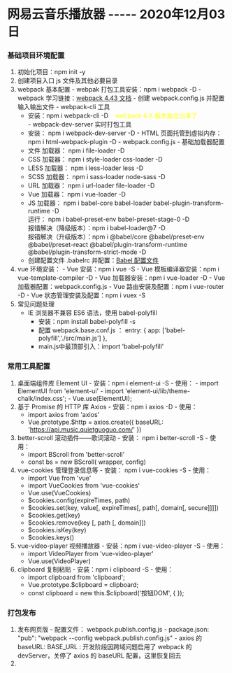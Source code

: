 # 网易云音乐播放器 ----- 2020年12月03日

### 基础项目环境配置
 01. 初始化项目：npm init -y
 02. 创建项目入口 js 文件及其他必要目录
 03. webpack 基本配置
	- webpak 打包工具安装：npm i webpack -D
	- webpack 学习链接：[webpack 4.43 文档](https://www.webpackjs.com/concepts/targets/)
	- 创建 webpack.config.js 并配置输入输出文件
	- webpack-cli 工具
		- 安装：npm i webpack-cli -D   &nbsp;&nbsp;&nbsp;<font color="yellow">webpack 4.X 版本独立出来了</font>	
	- webpack-dev-server 实时打包工具
		- 安装： npm i webpack-dev-server -D
	- HTML 页面托管到虚拟内存：npm i html-webpack-plugin -D
	- webpack.config.js - 基础加载器配置
		- 文件 加载器： npm i file-loader -D
		- CSS  加载器： npm i style-loader css-loader -D
		- LESS 加载器： npm i less-loader less -D
		- SCSS 加载器： npm i sass-loader node-sass -D
		- URL  加载器： npm i url-loader file-loader -D
		- Vue  加载器： npm i vue-loader -D
		- JS   加载器： npm i babel-core babel-loader babel-plugin-transform-runtime -D
			<br> 运行： npm i babel-preset-env babel-preset-stage-0 -D
			<br> 报错解决（降级版本）：npm i babel-loader@7 -D
			<br> 报错解决（升级版本）：npm i @babel/core @babel/preset-env @babel/preset-react @babel/plugin-transform-runtime @babel/plugin-transform-strict-mode -D
		- 创建配置文件 .babelrc 并配置：[Babel 配置文件](https://www.babeljs.cn/docs/config-files)
 04. vue 环境安装：
	- Vue 安装：npm i vue -S
	- Vue 模板编译器安装：npm i vue-template-compiler -D
	- Vue 加载器安装：npm i vue-loader -D
	- Vue 加载器配置：webpack.config.js
	- Vue 路由安装及配置：npm i vue-router -D
	- Vue 状态管理安装及配置：npm i vuex -S
05. 常见问题处理
	- IE 浏览器不兼容 ES6 语法，使用 babel-polyfill
		- 安装：npm install babel-polyfill -s
		- 配置 webpack.base.conf.js ： entry: { app: ['babel-polyfill','./src/main.js'] },
		- main.js中最顶部引入：import 'babel-polyfill'

### 常用工具配置
 01. 桌面端组件库 Element UI 
	- 安装：npm i element-ui -S
	- 使用：
		 - import ElementUI from 'element-ui'
		 - import 'element-ui/lib/theme-chalk/index.css';
		 - Vue.use(ElementUI);
 02. 基于 Promise 的 HTTP 库 Axios
	- 安装：npm i axios -D
	- 使用：
		- import axios from 'axios'
		- Vue.prototype.$http = axios.create({ baseURL: 'https://api.music.quietguoguo.com/' })
 03. better-scroll 滚动插件——歌词滚动
	- 安装： npm i better-scroll -S
	- 使用：
		- import BScroll from 'better-scroll'
		- const bs = new BScroll( wrapper, config)
 04. vue-cookies 管理登录信息等
	- 安装： npm i vue-cookies -S
	- 使用：
		- import Vue from 'vue'
		- import VueCookies from 'vue-cookies'
		- Vue.use(VueCookies)
		- $cookies.config(expireTimes, path)
		- $cookies.set(key, value[, expireTimes[, path[, domain[, secure]]]])
		- $cookies.get(key)
		- $cookies.remove(key [, path [, domain]])
		- $cookies.isKey(key)
		- $cookies.keys()
 05. vue-video-player 视频播放器
	- 安装：npm i vue-video-player -S
	- 使用：
		- import VideoPlayer from 'vue-video-player'
		- Vue.use(VideoPlayer)
 06. clipboard 复制粘贴
	- 安装：npm i clipboard -S
	- 使用：
		- import clipboard from 'clipboard';
		- Vue.prototype.$clipboard = clipboard;
		- const clipboard = new this.$clipboard('按钮DOM', { });

### 打包发布
 01. 发布网页版
	- 配置文件： webpack.publish.config.js
	- package.json: "pub": "webpack --config webpack.publish.config.js"
	- axios 的 baseURL: BASE_URL : 开发阶段因跨域问题启用了 webpack 的 devServer，关停了 axios 的 baseURL 配置，这里恢复回去
 02. 